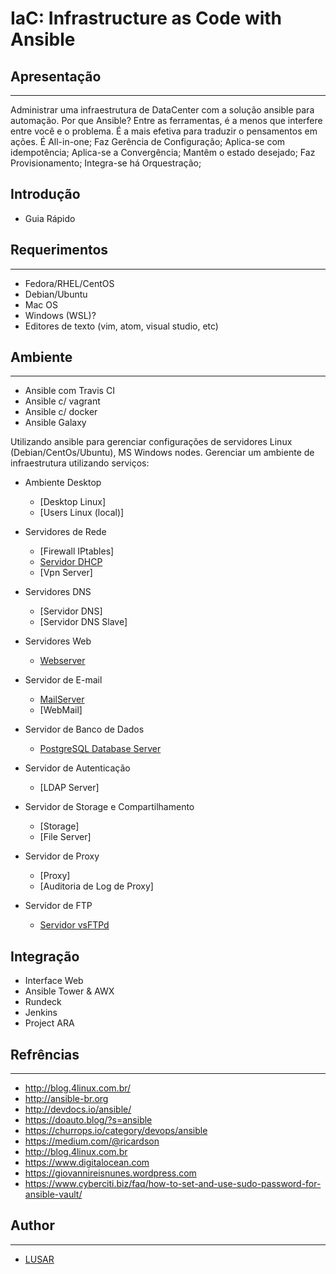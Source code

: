 # IaC: Infrastructure as Code with Ansible

## Apresentação
-----------

  Administrar uma infraestrutura de DataCenter com a solução ansible para automação.
  Por que Ansible?
    Entre as ferramentas, é a menos que interfere entre você e o problema. É a mais efetiva para traduzir o pensamentos em ações.
    É All-in-one;
    Faz Gerência de Configuração;
    Aplica-se com idempotência;
    Aplica-se a Convergência;
    Mantêm o estado desejado;
    Faz Provisionamento;
    Integra-se há Orquestração;

## Introdução
- Guia Rápido

## Requerimentos
-----------
  - Fedora/RHEL/CentOS
  - Debian/Ubuntu
  - Mac OS
  - Windows (WSL)?
  - Editores de texto (vim, atom, visual studio, etc)
## Ambiente
-----------

  - Ansible com Travis CI
  - Ansible c/ vagrant
  - Ansible c/ docker
  - Ansible Galaxy

Utilizando ansible para gerenciar configurações de servidores Linux (Debian/CentOs/Ubuntu), MS Windows nodes.
Gerenciar um ambiente de infraestrutura utilizando serviços:

* Ambiente Desktop
  * [Desktop Linux]
  * [Users Linux (local)]
  
* Servidores de Rede
  * [Firewall IPtables]
  * [Servidor DHCP](https://github.com/wluisaraujo/iac-ansible-dhcp-server.git)
  * [Vpn Server]
  
* Servidores DNS
  * [Servidor DNS]
  * [Servidor DNS Slave]
  
*  Servidores Web
   * [Webserver](http://localhost)
   
* Servidor de E-mail   
   * [MailServer](https://github.com/wluisaraujo/iac-ansible-postfix.git)
   * [WebMail]
   
* Servidor de Banco de Dados   
  * [PostgreSQL Database Server](https://github.com/wluisaraujo/iac-ansible-postgresql.git)
  
* Servidor de Autenticação
  * [LDAP Server]
  
* Servidor de Storage e Compartilhamento
  * [Storage]
  * [File Server]
  
* Servidor de Proxy  
  * [Proxy]
  * [Auditoria de Log de Proxy]
  
* Servidor de FTP
  * [Servidor vsFTPd](https://github.com/wluisaraujo/iac-ansible-vsftpd.git)

## Integração
  - Interface Web
  - Ansible Tower & AWX
  - Rundeck
  - Jenkins
  - Project ARA
		
## Refrências
-----------

* http://blog.4linux.com.br/
* http://ansible-br.org
* http://devdocs.io/ansible/
* https://doauto.blog/?s=ansible
* https://churrops.io/category/devops/ansible
* https://medium.com/@ricardson
* http://blog.4linux.com.br
* https://www.digitalocean.com
* https://giovannireisnunes.wordpress.com
* https://www.cyberciti.biz/faq/how-to-set-and-use-sudo-password-for-ansible-vault/

## Author
-----------
* [LUSAR](http://linkedin.com/in/wluisaraujo)
